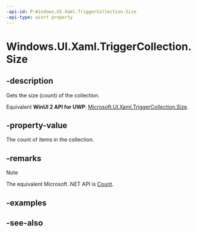```yaml
---
-api-id: P:Windows.UI.Xaml.TriggerCollection.Size
-api-type: winrt property
---
```


<!-- Property syntax
public uint Size { get; }
-->

# Windows.UI.Xaml.TriggerCollection.Size

## -description
Gets the size (count) of the collection.

Equivalent **WinUI 2 API for UWP**: [Microsoft.UI.Xaml.TriggerCollection.Size](/windows/winui/api/microsoft.ui.xaml.triggercollection.size).

## -property-value
The count of items in the collection.

## -remarks
> [!NOTE]
> The equivalent Microsoft .NET API is [Count](/dotnet/api/system.collections.objectmodel.collection-1.count).

## -examples

## -see-also
